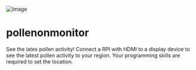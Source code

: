 ![Image](https://github.com/user-attachments/assets/cc7762f7-6ed3-44c0-aba3-a01ddd6eddd7)

# pollenonmonitor
See the lates pollen activity!
Connect a RPI with HDMI to a display device to see the latest pollen activity to your region.
Your programming skills are required to set the location.
